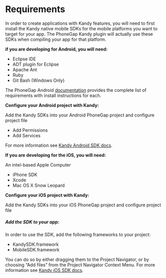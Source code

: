 # Requirements

In order to create applications with Kandy features, you will need to first install the Kandy native mobile SDKs for the mobile platforms you want to target for your app. The PhoneGap Kandy plugin will actually use these SDKs when compiling your app for that platform.

**if you are developing for Android, you will need:**

- Eclipse IDE
- ADT plugin for Eclipse
- Apache Ant
- Ruby
- Git Bash (Windows Only)

The PhoneGap Android [documentation] provides the complete list of requirements with install instructions for each.

**Configure your Android project with Kandy:**

Add the Kandy SDKs into your Android PhoneGap project and configure project file

- Add Permissions
- Add Services

For more information see [Kandy Android SDK docs].

**If you are developing for the iOS, you will need:**

An intel-based Apple Computer
- iPhone SDK
- Xcode
- Mac OS X Snow Leopard

**Configure your iOS project with Kandy:**

Add the Kandy SDKs into your iOS PhoneGap project and configure project file

##### Add the SDK to your app:
In order to use the SDK, add the following frameworks to your project:
- KandySDK.framework
- MobileSDK.framework

You can do so by either dragging them to the Project Navigator, or by choosing “Add files” from the Project Navigator Context Menu. For more information see [Kandy iOS SDK docs].


[documentation]: <http://phonegap.pbworks.com/Getting-started-with-Android-PhoneGap-in-Eclipse>
[Kandy iOS SDK docs]: <https://developer.kandy.io/docs/ios-sdk/>
[Kandy Android SDK docs]: <https://developer.kandy.io/docs/android-sdk/>

